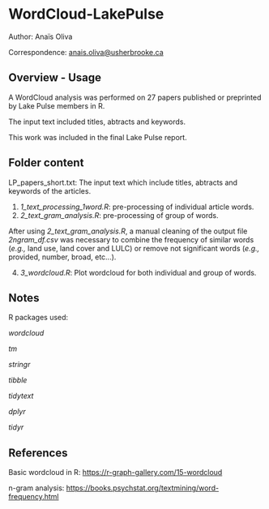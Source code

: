 # WordCloud-LakePulse

Author: Anaïs Oliva

Correspondence: anais.oliva@usherbrooke.ca

## Overview - Usage

A WordCloud analysis was performed on 27 papers published or preprinted by Lake Pulse members in R.

The input text included titles, abtracts and keywords.

This work was included in the final Lake Pulse report.

## Folder content

LP_papers_short.txt: The input text which include titles, abtracts and keywords of the articles.

1. *1_text_processing_1word.R*: pre-processing of individual article words.
2. *2_text_gram_analysis.R*: pre-processing of group of words.

After using *2_text_gram_analysis.R*, a manual cleaning of the output file *2ngram_df.csv* was necessary to combine the frequency of similar words (*e.g.,* land use, land cover and LULC) or remove not significant words (*e.g.,* provided, number, broad, etc...).

4. *3_wordcloud.R*: Plot wordcloud for both individual and group of words.


## Notes

R packages used:

*wordcloud*

*tm*

*stringr*

*tibble*

*tidytext*

*dplyr*

*tidyr*

## References

Basic wordcloud in R: https://r-graph-gallery.com/15-wordcloud

n-gram analysis: https://books.psychstat.org/textmining/word-frequency.html
